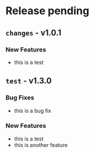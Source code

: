 # Release pending
## `changes` - v1.0.1
### New Features
* this is a test

## `test` - v1.3.0
### Bug Fixes
* this is a bug fix

### New Features
* this is a test
* this is another feature

